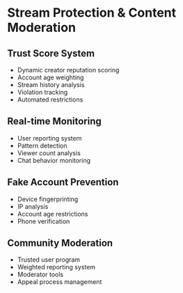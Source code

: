 # Stream Protection & Content Moderation

## Trust Score System
- Dynamic creator reputation scoring
- Account age weighting
- Stream history analysis
- Violation tracking
- Automated restrictions

## Real-time Monitoring
- User reporting system
- Pattern detection
- Viewer count analysis
- Chat behavior monitoring

## Fake Account Prevention
- Device fingerprinting
- IP analysis
- Account age restrictions
- Phone verification

## Community Moderation
- Trusted user program
- Weighted reporting system
- Moderator tools
- Appeal process management